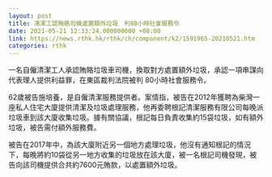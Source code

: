 ```yaml
---
layout: post
title: 清潔工認賄賂司機處置額外垃圾　判80小時社會服務令
date: 2021-05-21 12:33:24.000000000 +08:00
link: https://news.rthk.hk/rthk/ch/component/k2/1591965-20210521.htm
categories: rthk
---
```


一名自僱清潔工人承認賄賂垃圾車司機，換取對方處置額外垃圾，承認一項串謀向代表理人提供利益罪，在東區裁判法院被判 80小時社會服務令。

62歲被告施培養，是自僱清潔服務提供者。案情指，被告在2012年獲聘為柴灣一座私人住宅大廈提供清潔及垃圾處理服務，他再委聘根記清潔服務有限公司每晚派垃圾車到該大廈收集垃圾。據有關協議，根記每日負責收集約15袋垃圾，如有額外垃圾，被告需付額外服務費。

被告在2017年中，為該大廈附近另一個地方處理垃圾，他沒有通知根記的情況下，每晚將約10袋從另一地方收集的垃圾放在該大廈，被一名根記司機發現，被告向該司機提供合共約7600元賄款，以處置額外垃圾。
